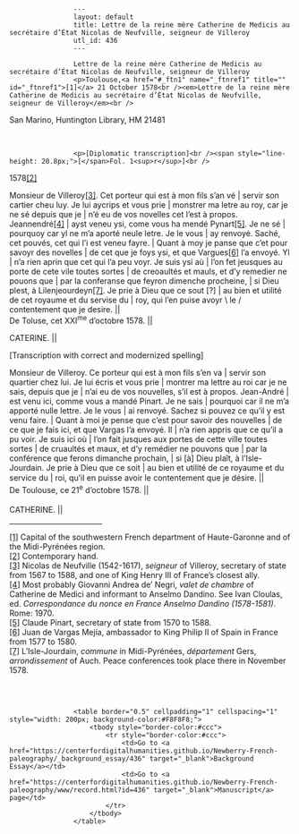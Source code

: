 
                    ---
                    layout: default
                    title: Lettre de la reine mère Catherine de Medicis au secrétaire d’État Nicolas de Neufville, seigneur de Villeroy
                    utl_id: 436
                    ---
                
                    Lettre de la reine mère Catherine de Medicis au secrétaire d’État Nicolas de Neufville, seigneur de Villeroy  
                    <p>Toulouse,<a href="#_ftn1" name="_ftnref1" title="" id="_ftnref1">[1]</a> 21 October 1578<br /><em>Lettre de la reine mère Catherine de Medicis au secrétaire d’État Nicolas de Neufville, seigneur de Villeroy</em><br />
San Marino, Huntington Library, HM 21481</p>
<p> </p>
  
                    <p>[Diplomatic transcription]<br /><span style="line-height: 20.8px;">[</span>Fol. 1<sup>r</sup>]<br />
1578<a href="#_ftn2" name="_ftnref2" title="" id="_ftnref2">[2]</a></p>
<p>Monsieur de Villeroy<a href="#_ftn3" name="_ftnref3" title="" id="_ftnref3">[3]</a>. Cet porteur qui est à mon fils s’an vé | servir son cartier cheu luy. Je lui aycrips et vous prie | monstrer ma letre au roy, car je ne sé depuis que je | n’é eu de vos novelles cet l’est à propos. Jeannendré<a href="#_ftn4" name="_ftnref4" title="" id="_ftnref4">[4]</a> | ayst veneu ysi, come vous ha mendé Pynart<a href="#_ftn5" name="_ftnref5" title="" id="_ftnref5">[5]</a>. Je ne sé | pourquoy car yl ne m’a aporté neule letre. Je le vous | ay renvoyé. Saché, cet pouvés, cet qui l’i est veneu fayre. | Quant à moy je panse que c’et pour savoyr des novelles | de cet que je foys ysi, et que Vargues<a href="#_ftn6" name="_ftnref6" title="" id="_ftnref6">[6]</a> l’a envoyé. Yl | n’a rien aprin que cet qui l’a peu voyr. Je suis ysi aù | l’on fet jeusques au porte de cete vile toutes sortes | de creoaultés et mauls, et d’y remedier ne pouons que | par la conferanse que feyron dimenche procheine, | si Dieu plest, à Lilenjeourdeyn<a href="#_ftn7" name="_ftnref7" title="" id="_ftnref7">[7]</a>. Je prie à Dieu que ce sout [?] | au bien et utilité de cet royaume et du servise du | roy, qui l’en puise avoyr \ le / contentement que je desire. ||<br />
De Toluse, cet XXI<sup>me</sup> d’octobre 1578. ||</p>
<p>CATERINE. ||</p>
<p>[Transcription with correct and modernized spelling]</p>
<p>Monsieur de Villeroy. Ce porteur qui est à mon fils s’en va | servir son quartier chez lui. Je lui écris et vous prie | montrer ma lettre au roi car je ne sais, depuis que je | n’ai eu de vos nouvelles, s’il est à propos. Jean-André | est venu ici, comme vous a mandé Pinart. Je ne sais | pourquoi car il ne m’a apporté nulle lettre. Je le vous | ai renvoyé. Sachez si pouvez ce qu’il y est venu faire. | Quant à moi je pense que c’est pour savoir des nouvelles | de ce que je fais ici, et que Vargas l’a envoyé. Il | n’a rien appris que ce qu’il a pu voir. Je suis ici où | l’on fait jusques aux portes de cette ville toutes sortes | de cruaultés et maux, et d’y remédier ne pouvons que | par la conférence que ferons dimanche prochain, | si [à] Dieu plaît, à l’Isle-Jourdain. Je prie à Dieu que ce soit | au bien et utilité de ce royaume et du service du | roi, qu’il en puisse avoir le contentement que je désire. <span style="line-height: 20.8px;">||</span><br />
De Toulouse, ce 21<sup>e</sup> d’octobre 1578. <span style="line-height: 20.8px;">||</span></p>
<p>CATHERINE. <span style="line-height: 20.8px;">||</span></p>
<div>
<hr align="left" size="1" width="33%" /><div id="ftn1"><a href="#_ftnref1" name="_ftn1" title="" id="_ftn1">[1]</a> Capital of the southwestern French department of Haute-Garonne and of the Midi-Pyrénées region.</div>
<div id="ftn2"><a href="#_ftnref2" name="_ftn2" title="" id="_ftn2">[2]</a> Contemporary hand.</div>
<div id="ftn3"><a href="#_ftnref3" name="_ftn3" title="" id="_ftn3">[3]</a> Nicolas de Neufville (1542-1617), <em>seigneur</em> of Villeroy, secretary of state from 1567 to 1588, and one of King Henry III of France’s closest ally.</div>
<div id="ftn4"><a href="#_ftnref4" name="_ftn4" title="" id="_ftn4">[4]</a> Most probably Giovanni Andrea de’ Negri, <em>valet de chambre </em>of Catherine de Medici and informant to Anselmo Dandino. See Ivan Cloulas, ed. <em>Correspondance du nonce en France Anselmo Dandino (1578-1581)</em>. Rome: 1970.</div>
<div id="ftn5"><a href="#_ftnref5" name="_ftn5" title="" id="_ftn5">[5]</a> Claude Pinart, secretary of state from 1570 to 1588.</div>
<div id="ftn6"><a href="#_ftnref6" name="_ftn6" title="" id="_ftn6">[6]</a> Juan de Vargas Mejía, ambassador to King Philip II of Spain in France from 1577 to 1580.</div>
<div id="ftn7"><a href="#_ftnref7" name="_ftn7" title="" id="_ftn7">[7]</a> L’Isle-Jourdain, <em>commune</em> in Midi-Pyrénées, <em>département </em>Gers, <em>arrondissement </em>of Auch. Peace conferences took place there in November 1578.</div>
</div>
<p> </p>

                    
                     
                    <table border="0.5" cellpadding="1" cellspacing="1" style="width: 200px; background-color:#F8F8F8;">
                        <tbody style="border-color:#ccc">
                            <tr style="border-color:#ccc">
                                <td>Go to <a href="https://centerfordigitalhumanities.github.io/Newberry-French-paleography/_background_essay/436" target="_blank">Background Essay</a></td>
                                <td>Go to <a href="https://centerfordigitalhumanities.github.io/Newberry-French-paleography/www/record.html?id=436" target="_blank">Manuscript</a> page</td>
                            </tr>
                        </tbody>
                    </table>
                     
                
                